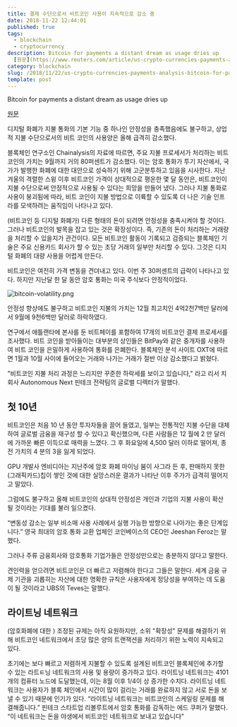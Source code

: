 ```yaml
---
title: 결제 수단으로서 비트코인 사용이 지속적으로 감소 중
date: 2018-11-22 12:44:01
published: true
tags:
  - blockchain
  - cryptocurrency
description: Bitcoin for payments a distant dream as usage dries up
  [원문](https://www.reuters.com/article/us-crypto-currencies-payments-analysis/bitcoin-for-payments-a-distant-dream-as-usage-dries-up-idUSKCN1NP1D8...
category: blockchain
slug: /2018/11/22/us-crypto-currencies-payments-analysis-bitcoin-for-payments-a-distant-dream-as-usage-dries-up/
template: post
---
```


Bitcoin for payments a distant dream as usage dries up

[원문](https://www.reuters.com/article/us-crypto-currencies-payments-analysis/bitcoin-for-payments-a-distant-dream-as-usage-dries-up-idUSKCN1NP1D8)

디지털 화폐가 지불 통화의 기본 기능 중 하나인 안정성을 충족했음에도 불구하고, 상업적 지불 수단으로서의 비트 코인의 사용양은 올해 급격히 감소했다.

블록체인 연구소인 Chainalysis의 자료에 따르면, 주요 지불 프로세서가 처리하는 비트코인의 가치는 9월까지 거의 80퍼센트가 감소했다. 이는 암호 통화가 투기 자산에서, 국가가 발행한 화폐에 대한 대안으로 성숙하기 위해 고군분투하고 있음을 시사한다. 지난 겨울의 격렬한 스윙 이후 비트코인 가격이 상대적으로 평온한 몇 달 동안은, 비트코인이 지불 수단으로써 안정적으로 사용될 수 있다는 희망을 만들어 냈다. 그러나 지불 통화로 사용이 붕괴됨에 따라, 비트 코인이 지불 방법으로 이륙할 수 있도록 더 나은 기술 인프라를 모색하려는 움직임이 나타나고 있다.

(비트코인 등 디지털 화폐가) 다른 형태의 돈이 되려면 안정성을 충족시켜야 할 것이다. 그러나 비트코인의 발목을 잡고 있는 것은 확장성이다. 즉, 기존의 돈이 처리하는 거래량을 처리할 수 있을지가 관건이다. 모든 비트코인 활동이 기록되고 검증되는 블록체인 기술은 주요 신용카드 회사가 할 수 있는 초당 거래의 일부만 처리할 수 있다. 그것은 디지털 화폐의 대량 사용을 어렵게 만든다.

비트코인은 여전히 가격 변동을 견뎌내고 있다. 이번 주 30퍼센트의 급락이 나타나고 있다. 하지만 지난달 한 달 동안 암호 통화는 미국 주식보다 안정적이었다.

![bitcoin-volatility.png](../images/bitcoin-volatility.png)

안정성 향상에도 불구하고 비트코인 지불의 가치는 12월 최고치인 4억2천7백만 달러에서 9월에 9천6백만 달러로 하락하였다.

연구에서 애틀랜타에 본사를 둔 비트페이를 포함하여 17개의 비트코인 결제 프로세서를 조사했다. 비트 코인을 받아들이는 대부분의 상인들은 BitPay와 같은 중개자를 사용하여 비트 코인을 은밀하게 사용하여 통화를 은폐한다. 블록체인 분석 사이트 OXT에 따르면 1월과 10월 사이에 들어오는 거래와 나가는 거래가 절반 이상 감소했다고 밝혔다.

"비트코인 지불 처리 과정은 느리지만 꾸준한 하락세를 보이고 있습니다," 라고 리서 치 회사 Autonomous Next 핀테크 전략팀의 글로벌 디렉터가 말했다.

## 첫 10년

비트코인은 처음 10 년 동안 투자자들을 끌어 들였고, 일부는 전통적인 지불 수단을 대체하여 글로벌 금융을 재구성 할 수 있다고 확신했으며, 다른 사람들은 12 월에 2 만 달러에 가까운 빠른 이득으로 매력을 느꼈다. 그 후 화요일에 4,500 달러 이하로 떨어져, 종전 가치의 4 분의 3을 잃게 되었다.

GPU 개발사 엔비디아는 지난주에 암호 화폐 마이닝 붐이 사그라 든 후, 판매하지 못한 (그래픽카드)칩이 쌓인 것에 대한 실망스러운 결과가 나타난 이후 주가가 급격히 떨어지고 말았다.

그럼에도 불구하고 올해 비트코인의 상대적 안정성은 개인과 기업의 지불 사용이 확산 될 것이라는 기대를 불러 일으켰다.

“변동성 감소는 일부 비소매 사용 사례에서 실행 가능한 방향으로 나아가는 좋은 단계입니다.” 영국 최대의 암호 통화 교환 업체인 코인베이스의 CEO인 Jeeshan Feroz는 말했다.

그러나 주류 금융회사와 암호통화 기업가들은 안정성만으로는 충분하지 않다고 말한다.

견인력을 얻으려면 비트코인은 더 빠르고 저렴해야 한다고 그들은 말한다. 세계 금융 규제 기관을 괴롭히는 자산에 대한 명확한 규칙은 사용자에게 정당성을 부여하는 데 도움이 될 것이라고 UBS의 Teves는 말했다.

## 라이트닝 네트워크

(암호화폐에 대한 ) 조정된 규제는 아직 요원하지만, 소위 "확장성" 문제를 해결하기 위해 비트코인 네트워크에서 초당 많은 양의 트랜잭션을 처리하기 위한 노력이 지속되고 있다.

초기에는 보다 빠르고 저렴하게 지불할 수 있도록 설계된 비트코인 블록체인에 추가할 수 있는 라트ㅌ닝 네트워크의 사용 및 용량이 증가하고 있다. 라이트닝 네트워크는 4101개의 컴퓨터 노드에 도달했는데, 이는 8월 이후 1/4이 상 증가한 수치다. 라이트닝 네트워크는 사용자가 블록 체인에서 시간이 많이 걸리는 거래를 완료하지 않고 서로 돈을 보낼 수 있기 때문에 인기가 있다. “라이트닝 네트워크는 비트코인의 스케일링 문제를 해결해줍니다.” 핀테크 스타트업 리볼루트에서 암호 통화를 감독하는 에드 쿠퍼가 말했다. “이 네트워크는 돈을 야생에서 비트코인 네트워크로 보내고 있습니다"
